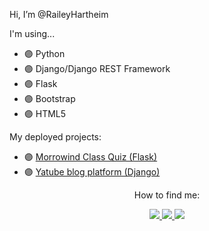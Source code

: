 Hi, I’m @RaileyHartheim


I'm using...
- 🟣 Python
- 🟣 Django/Django REST Framework
- 🟣 Flask
- 🟣 Bootstrap
- 🟣 HTML5


My deployed projects:
- 🟣 [Morrowind Class Quiz (Flask)](https://mwclassquiz.pythonanywhere.com)
- 🟣 [Yatube blog platform (Django)](https://yetanotherblogplatform.pythonanywhere.com)


<p align="center">How to find me: </p>

<p align="center">
  <a href= "https://www.linkedin.com/in/yuliakazhaeva/">
    <img src="https://img.icons8.com/nolan/64/linkedin.png"/>
  </a>
  <a href= "https://t.me/hartheim">
    <img src="https://img.icons8.com/nolan/64/telegram-app.png"/>
  </a>
  <a href= "mailto:kazhaeva.yu@gmail.com">
    <img src="https://img.icons8.com/nolan/64/gmail-new.png"/>
  </a>
</p>

<!---
RaileyHartheim/RaileyHartheim is a ✨ special ✨ repository because its `README.md` (this file) appears on your GitHub profile.
You can click the Preview link to take a look at your changes.
--->
